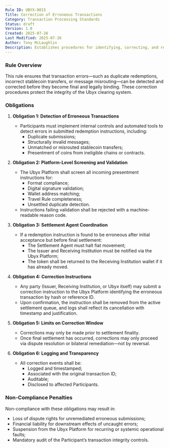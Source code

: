 ```yaml
---
Rule ID: UBYX-0015
Title: Correction of Erroneous Transactions
Category: Transaction Processing Standards
Status: draft
Version: 1.0
Created: 2025-07-26
Last Modified: 2025-07-26
Author: Tony McLaughlin
Description: Establishes procedures for identifying, correcting, and removing erroneous or invalid transactions from the Ubyx clearing process prior to final settlement. 
---
```


### Rule Overview
This rule ensures that transaction errors—such as duplicate redemptions, incorrect stablecoin transfers, or message misrouting—can be detected and corrected before they become final and legally binding. These correction procedures protect the integrity of the Ubyx clearing system.

### Obligations

1. **Obligation 1: Detection of Erroneous Transactions**
   - Participants must implement internal controls and automated tools to detect errors in submitted redemption instructions, including:
     - Duplicate submissions;
     - Structurally invalid messages;
     - Unmatched or misrouted stablecoin transfers;
     - Presentment of coins from ineligible chains or contracts.

2. **Obligation 2: Platform-Level Screening and Validation**
   - The Ubyx Platform shall screen all incoming presentment instructions for:
     - Format compliance;
     - Digital signature validation;
     - Wallet address matching;
     - Travel Rule completeness;
     - Unsettled duplicate detection.
   - Instructions failing validation shall be rejected with a machine-readable reason code.

3. **Obligation 3: Settlement Agent Coordination**
   - If a redemption instruction is found to be erroneous after initial acceptance but before final settlement:
     - The Settlement Agent must halt fiat movement;
     - The Issuer and Receiving Institution must be notified via the Ubyx Platform;
     - The token shall be returned to the Receiving Institution wallet if it has already moved.

4. **Obligation 4: Correction Instructions**
   - Any party (Issuer, Receiving Institution, or Ubyx itself) may submit a correction instruction to the Ubyx Platform identifying the erroneous transaction by hash or reference ID.
   - Upon confirmation, the instruction shall be removed from the active settlement queue, and logs shall reflect its cancellation with timestamp and justification.

5. **Obligation 5: Limits on Correction Window**
   - Corrections may only be made prior to settlement finality.
   - Once final settlement has occurred, corrections may only proceed via dispute resolution or bilateral remediation—not by reversal.

6. **Obligation 6: Logging and Transparency**
   - All correction events shall be:
     - Logged and timestamped;
     - Associated with the original transaction ID;
     - Auditable;
     - Disclosed to affected Participants.

### Non-Compliance Penalties
Non-compliance with these obligations may result in:
- Loss of dispute rights for unremediated erroneous submissions;
- Financial liability for downstream effects of uncaught errors;
- Suspension from the Ubyx Platform for recurring or systemic operational faults;
- Mandatory audit of the Participant’s transaction integrity controls.
